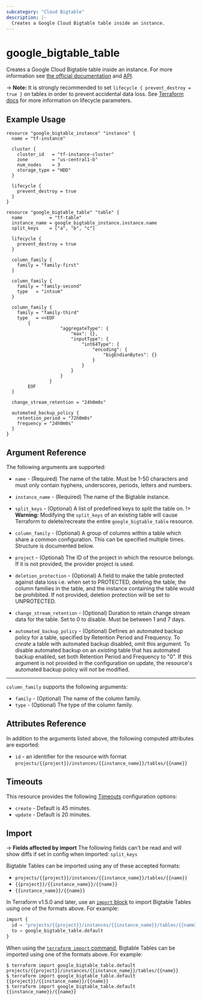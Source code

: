```yaml
---
subcategory: "Cloud Bigtable"
description: |-
  Creates a Google Cloud Bigtable table inside an instance.
---
```


# google_bigtable_table

Creates a Google Cloud Bigtable table inside an instance. For more information see
[the official documentation](https://cloud.google.com/bigtable/) and
[API](https://cloud.google.com/bigtable/docs/go/reference).

-> **Note:** It is strongly recommended to set `lifecycle { prevent_destroy = true }`
on tables in order to prevent accidental data loss. See
[Terraform docs](https://www.terraform.io/docs/configuration/resources.html#prevent_destroy)
for more information on lifecycle parameters.


## Example Usage

```hcl
resource "google_bigtable_instance" "instance" {
  name = "tf-instance"

  cluster {
    cluster_id   = "tf-instance-cluster"
    zone         = "us-central1-b"
    num_nodes    = 3
    storage_type = "HDD"
  }

  lifecycle {
    prevent_destroy = true
  }
}

resource "google_bigtable_table" "table" {
  name          = "tf-table"
  instance_name = google_bigtable_instance.instance.name
  split_keys    = ["a", "b", "c"]

  lifecycle {
    prevent_destroy = true
  }

  column_family {
    family = "family-first"
  }

  column_family {
    family = "family-second"
    type   = "intsum"
  }

  column_family {
    family = "family-third"
    type   = <<EOF
        {
					"aggregateType": {
						"max": {},
						"inputType": {
							"int64Type": {
								"encoding": {
									"bigEndianBytes": {}
								}
							}
						}
					}
				}
        EOF
  }

  change_stream_retention = "24h0m0s"

  automated_backup_policy {
    retention_period = "72h0m0s"
    frequency = "24h0m0s"
  }
}
```

## Argument Reference

The following arguments are supported:

* `name` - (Required) The name of the table. Must be 1-50 characters and must only contain hyphens, underscores, periods, letters and numbers.

* `instance_name` - (Required) The name of the Bigtable instance.

* `split_keys` - (Optional) A list of predefined keys to split the table on.
!> **Warning:** Modifying the `split_keys` of an existing table will cause Terraform
to delete/recreate the entire `google_bigtable_table` resource.

* `column_family` - (Optional) A group of columns within a table which share a common configuration. This can be specified multiple times. Structure is documented below.

* `project` - (Optional) The ID of the project in which the resource belongs. If it
    is not provided, the provider project is used.

* `deletion_protection` - (Optional) A field to make the table protected against data loss i.e. when set to PROTECTED, deleting the table, the column families in the table, and the instance containing the table would be prohibited. If not provided, deletion protection will be set to UNPROTECTED.

* `change_stream_retention` - (Optional) Duration to retain change stream data for the table. Set to 0 to disable. Must be between 1 and 7 days.

* `automated_backup_policy` - (Optional) Defines an automated backup policy for a table, specified by Retention Period and Frequency. To _create_ a table with automated backup disabled, omit this argument. To disable automated backup on an _existing_ table that has automated backup enabled, set both Retention Period and Frequency to "0". If this argument is not provided in the configuration on update, the resource's automated backup policy will _not_ be modified.

-----

`column_family` supports the following arguments:

* `family` - (Optional) The name of the column family.
* `type`   - (Optional) The type of the column family.

## Attributes Reference

In addition to the arguments listed above, the following computed attributes are
exported:

* `id` - an identifier for the resource with format `projects/{{project}}/instances/{{instance_name}}/tables/{{name}}`

## Timeouts

This resource provides the following
[Timeouts](https://developer.hashicorp.com/terraform/plugin/sdkv2/resources/retries-and-customizable-timeouts) configuration options:

- `create` - Default is 45 minutes.
- `update` - Default is 20 minutes.

## Import

-> **Fields affected by import** The following fields can't be read and will show diffs if set in config when imported: `split_keys`

Bigtable Tables can be imported using any of these accepted formats:

* `projects/{{project}}/instances/{{instance_name}}/tables/{{name}}`
* `{{project}}/{{instance_name}}/{{name}}`
* `{{instance_name}}/{{name}}`

In Terraform v1.5.0 and later, use an [`import` block](https://developer.hashicorp.com/terraform/language/import) to import Bigtable Tables using one of the formats above. For example:

```tf
import {
  id = "projects/{{project}}/instances/{{instance_name}}/tables/{{name}}"
  to = google_bigtable_table.default
}
```

When using the [`terraform import` command](https://developer.hashicorp.com/terraform/cli/commands/import), Bigtable Tables can be imported using one of the formats above. For example:

```
$ terraform import google_bigtable_table.default projects/{{project}}/instances/{{instance_name}}/tables/{{name}}
$ terraform import google_bigtable_table.default {{project}}/{{instance_name}}/{{name}}
$ terraform import google_bigtable_table.default {{instance_name}}/{{name}}
```



